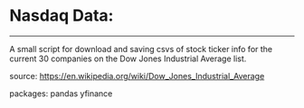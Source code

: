 # Nasdaq Data:
--------------

A small script for download and saving csvs of stock ticker info for the current 30 companies on the Dow Jones Industrial Average list.

source:
https://en.wikipedia.org/wiki/Dow_Jones_Industrial_Average

packages:
pandas
yfinance
